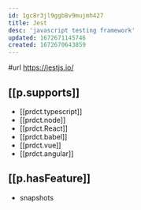 ```yaml
---
id: 1gc8r3jl9ggb8v9mujmh427
title: Jest
desc: 'javascript testing framework'
updated: 1672671145746
created: 1672670643859
---
```


#url https://jestjs.io/

## [[p.supports]]

- [[prdct.typescript]]
- [[prdct.node]]
- [[prdct.React]]
- [[prdct.babel]]
- [[prdct.vue]]
- [[prdct.angular]]

## [[p.hasFeature]]

- snapshots